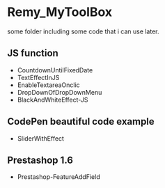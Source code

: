# Remy_MyToolBox
some folder including some code that i can use later.

## JS function
* CountdownUntilFixedDate
* TextEffectInJS
* EnableTextareaOnclic
* DropDownOfDropDownMenu
* BlackAndWhiteEffect-JS

## CodePen beautiful code example
* SliderWithEffect

## Prestashop 1.6
* Prestashop-FeatureAddField
